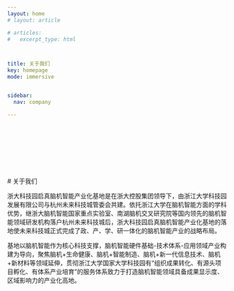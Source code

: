 ```yaml
---
layout: home
# layout: article

# articles:
#   excerpt_type: html



title: 关于我们
key: homepage
mode: immersive


sidebar:
  nav: company

---
```





<div style="height: 120px; width: 10px;"></div>
# 关于我们

浙大科技园启真脑机智能产业化基地是在浙大控股集团领导下，由浙江大学科技园发展有限公司与杭州未来科技城管委会共建。依托浙江大学在脑机智能方面的学科优势，继浙大脑机智能国家重点实验室、南湖脑机交叉研究院等国内领先的脑机智能领域研发机构落户杭州未来科技城后，浙大科技园启真脑机智能产业化基地的落地使未来科技城正式完成了政、产、学、研一体化的脑机智能产业的战略布局。

基地以脑机智能作为核心科技支撑，脑机智能硬件基础-技术体系-应用领域产业构建为导向，聚焦脑机+生命健康、脑机+智能制造、脑机+新一代信息技术、脑机+新材料等领域延伸，贯彻浙江大学国家大学科技园有“组织成果转化、有源头项目孵化、有体系产业培育”的服务体系致力于打造脑机智能领域具备成果显示度、区域影响力的产业化高地。

